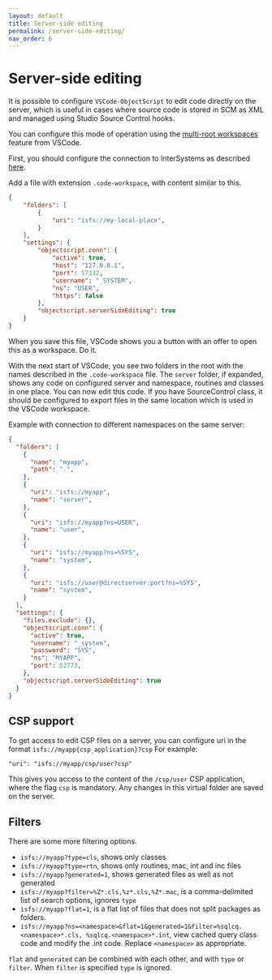 ```yaml
---
layout: default
title: Server-side editing
permalink: /server-side-editing/
nav_order: 6
---
```

# Server-side editing

It is possible to configure `VSCode-ObjectScript` to edit code directly on the server, which is useful in cases where source code is stored in SCM as XML and managed using Studio Source Control hooks.

You can configure this mode of operation using the [multi-root workspaces](https://code.visualstudio.com/docs/editor/multi-root-workspaces) feature from VSCode.

First, you should configure the connection to InterSystems as described [here](https://github.com/daimor/vscode-objectscript/wiki/Connect-to-InterSystems-IRIS).

Add a file with extension `.code-workspace`, with content similar to this.

```json
{
    "folders": [
        {
            "uri": "isfs://my-local-place",
        }
    ],
    "settings": {
        "objectscript.conn": {
            "active": true,
            "host": "127.0.0.1",
            "port": 57332,
            "username": "_SYSTEM",
            "ns": "USER",
            "https": false
        },
        "objectscript.serverSideEditing": true
    }
}
```

When you save this file, VSCode shows you a button with an offer to open this as a workspace. Do it.

With the next start of VSCode, you see two folders in the root with the names described in the `.code-workspace` file. The `server` folder, if expanded, shows any code on configured server and namespace, routines and classes in one place. You can now edit this code. If you have SourceControl class, it should be configured to export files in the same location which is used in the VSCode workspace.

Example with connection to different namespaces on the same server:

```json
{
  "folders": [
    {
      "name": "myapp",
      "path": ".",
    },
    {
      "uri": "isfs://myapp",
      "name": "server",
    },
    {
      "uri": "isfs://myapp?ns=USER",
      "name": "user",
    },
    {
      "uri": "isfs://myapp?ns=%SYS",
      "name": "system",
    },
    {
      "uri": "isfs://user@directserver:port?ns=%SYS",
      "name": "system",
    }
  ],
  "settings": {
    "files.exclude": {},
    "objectscript.conn": {
      "active": true,
      "username": "_system",
      "password": "SYS",
      "ns": "MYAPP",
      "port": 52773,
    },
    "objectscript.serverSideEditing": true
  }
}
```

## CSP support

To get access to edit CSP files on a server, you can configure uri in the format `isfs://myapp{csp_application}?csp`
For example: 

```
"uri": "isfs://myapp/csp/user?csp"
```

This gives you access to the content of the `/csp/user` CSP application, where the flag `csp` is mandatory. Any changes in this virtual folder are saved on the server.

## Filters

There are some more filtering options.

- `isfs://myapp?type=cls`, shows only classes
- `isfs://myapp?type=rtn`, shows only routines, mac, int and inc files
- `isfs://myapp?generated=1`, shows generated files as well as not generated
- `isfs://myapp?filter=%Z*.cls,%z*.cls,%Z*.mac`, is a comma-delimited list of search options, ignores `type`
- `isfs://myapp?flat=1`, is a flat list of files that does not split packages as folders.
- `isfs://myapp?ns=<namespace>&flat=1&generated=1&filter=%sqlcq.<namespace>*.cls, %sqlcq.<namespace>*.int`, view cached query class code and modify the .int code. Replace `<namespace>` as appropriate.

`flat` and `generated` can be combined with each other, and with `type` or `filter`. When `filter` is specified `type` is ignored.
